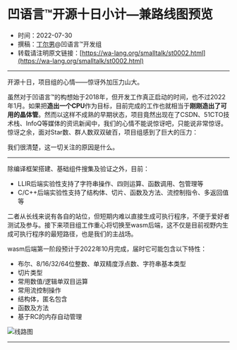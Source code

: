 # 凹语言™开源十日小计—兼路线图预览

- 时间：2022-07-30
- 撰稿：[丁尔男](https://github.com/3dgen)@凹语言™开发组
- 转载请注明原文链接：[https://wa-lang.org/smalltalk/st0002.html](https://wa-lang.org/smalltalk/st0002.html)

---

开源十日，项目组的心情——惊讶外加压力山大。

虽然对于凹语言™的构想始于2018年，但开发工作真正启动的时间，也不过2022年1月。如果把**造出一个CPU**作为目标，目前完成的工作也就相当于**刚刚造出了可用的晶体管**。然而以这样不成熟的早期状态，项目竟然出现在了CSDN、51CTO技术栈、InfoQ等媒体的资讯新闻中，我们的心情不能说惊讶吧，只能说非常惊讶。惊讶之余，面对Star数、群人数双双破百，项目组感到了巨大的压力：

我们很清楚，这一切关注的原因是什么。

---

除编译框架搭建、基础组件搜集及验证之外，目前：

- LLIR后端实验性支持了字符串操作、四则运算、函数调用、包管理等
- C/C++后端实验性支持了结构体、切片、函数及方法、流控制指令、多返回值等

二者从长线来说有各自的站位，但短期内难以直接生成可执行程序，不便于爱好者测试及参与。接下来项目组工作重心将切换至wasm后端，这不仅是目前视野内生成可执行程序的最短路径，也是我们的主战场。

wasm后端第一阶段预计于2022年10月完成，届时它可能包含以下特性：

- 布尔、8/16/32/64位整数、单双精度浮点数、字符串基本类型
- 切片类型
- 常用数值/逻辑单双目运算
- 常用流控制操作
- 结构体，匿名包含
- 函数及方法
- 基于RC的内存自动管理


![线路图](images/st0002-01.png)

---

